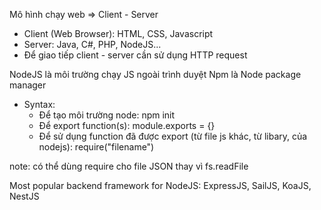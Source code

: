 Mô hình chạy web => Client - Server
- Client (Web Browser): HTML, CSS, Javascript
- Server: Java, C#, PHP, NodeJS...
- Để giao tiếp client - server cần sử dụng HTTP request

NodeJS là môi trường chạy JS ngoài trình duyệt
Npm là Node package manager
- Syntax:
    + Để tạo môi trường node: npm init
    + Để export function(s): module.exports = {}
    + Để sử dụng function đã được export (từ file js khác, từ libary, của nodejs): require("filename")

note: có thể dùng require cho file JSON thay vì fs.readFile

Most popular backend framework for NodeJS: ExpressJS, SailJS, KoaJS, NestJS